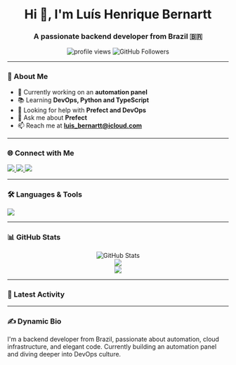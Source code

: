 <h1 align="center">Hi 👋, I'm Luís Henrique Bernartt</h1>
<h3 align="center">A passionate backend developer from Brazil 🇧🇷</h3>

<p align="center">
  <img src="https://komarev.com/ghpvc/?username=luis-bernartt&label=Profile%20views&color=blueviolet&style=flat-square" alt="profile views" />
  <img src="https://img.shields.io/github/followers/luis-bernartt?label=Followers&style=social" alt="GitHub Followers" />
</p>

---

### 🚀 About Me

- 🔧 Currently working on an **automation panel**
- 📚 Learning **DevOps, Python and TypeScript**
- 🤝 Looking for help with **Prefect and DevOps**
- 💬 Ask me about **Prefect**
- 📫 Reach me at **luis_bernartt@icloud.com**

---

### 🌐 Connect with Me

<p align="left">
  <a href="https://twitter.com/ltdarwin" target="_blank">
    <img src="https://img.shields.io/badge/-@ltdarwin-1DA1F2?style=for-the-badge&logo=twitter&logoColor=white" />
  </a>
  <a href="https://linkedin.com/in/luís henrique dallelaste bernartt" target="_blank">
    <img src="https://img.shields.io/badge/-LinkedIn-0077B5?style=for-the-badge&logo=linkedin&logoColor=white" />
  </a>
  <a href="https://instagram.com/luis_bernartt" target="_blank">
    <img src="https://img.shields.io/badge/-@luis_bernartt-E4405F?style=for-the-badge&logo=instagram&logoColor=white" />
  </a>
</p>

---

### 🛠️ Languages & Tools

<p align="left">
  <picture>
    <source media="(prefers-color-scheme: dark)" srcset="https://skillicons.dev/icons?i=python,typescript,docker,kubernetes,aws,postgres,mysql,sqlite,react,bash,c,cs,html,css&theme=dark" />
    <source media="(prefers-color-scheme: light)" srcset="https://skillicons.dev/icons?i=python,typescript,docker,kubernetes,aws,postgres,mysql,sqlite,react,bash,c,cs,html,css" />
    <img src="https://skillicons.dev/icons?i=python,typescript,docker,kubernetes,aws,postgres,mysql,sqlite,react,bash,c,cs,html,css" />
  </picture>
</p>

---

### 📊 GitHub Stats

<p align="center">
  <picture>
    <source media="(prefers-color-scheme: dark)" srcset="https://github-readme-stats.vercel.app/api?username=luis-bernartt&show_icons=true&theme=dark" />
    <source media="(prefers-color-scheme: light)" srcset="https://github-readme-stats.vercel.app/api?username=luis-bernartt&show_icons=true&theme=default" />
    <img alt="GitHub Stats" src="https://github-readme-stats.vercel.app/api?username=luis-bernartt&show_icons=true" />
  </picture>

  <br />

  <img src="https://github-readme-streak-stats.herokuapp.com?user=luis-bernartt&theme=dark&hide_border=true" />

  <br />

  <img src="https://github-readme-stats.vercel.app/api/top-langs/?username=luis-bernartt&layout=compact&theme=dark" />
</p>

---

### 📅 Latest Activity

<!--START_SECTION:activity-->
<!--END_SECTION:activity-->

---

### ✍️ Dynamic Bio

<!--START_SECTION:bio-->
I'm a backend developer from Brazil, passionate about automation, cloud infrastructure, and elegant code. Currently building an automation panel and diving deeper into DevOps culture.
<!--END_SECTION:bio-->
